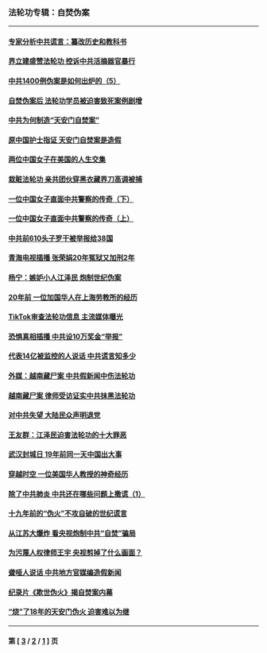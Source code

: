 ### 法轮功专辑：自焚伪案
---
#### [专家分析中共谎言：纂改历史和教科书](../../pages/nf5562/n13781542.md?07300430) 
#### [界立建盛赞法轮功 控诉中共活摘器官暴行](../../pages/nf5562/n13781971.md?07300430) 
#### [中共1400例伪案是如何出炉的（5）](../../pages/nf5562/n13226831.md?07300430) 
#### [自焚伪案后 法轮功学员被迫害致死案例剧增](../../pages/nf5562/n13190600.md?07300430) 
#### [中共为何制造“天安门自焚案”](../../pages/nf5562/n13183270.md?07300430) 
#### [原中国护士指证 天安门自焚案是造假](../../pages/nf5562/n13172289.md?07300430) 
#### [两位中国女子在美国的人生交集](../../pages/nf5562/n13156138.md?07300430) 
#### [栽赃法轮功 亲共团伙穿黑衣藏界刀高调被捕](../../pages/nf5562/n13073780.md?07300430) 
#### [一位中国女子直面中共警察的传奇（下）](../../pages/nf5562/n12989706.md?07300430) 
#### [一位中国女子直面中共警察的传奇（上）](../../pages/nf5562/n12985072.md?07300430) 
#### [中共前610头子罗干被举报给38国](../../pages/nf5562/n12975419.md?07300430) 
#### [青海电视插播 张荣娟20年冤狱又加刑2年](../../pages/nf5562/n12738166.md?07300430) 
#### [杨宁：嫉妒小人江泽民 炮制世纪伪案](../../pages/nf5562/n12724108.md?07300430) 
#### [20年前 一位加国华人在上海劳教所的经历](../../pages/nf5562/n12707932.md?07300430) 
#### [TikTok审查法轮功信息 主流媒体曝光](../../pages/nf5562/n12362336.md?07300430) 
#### [恐惧真相插播 中共设10万奖金“举报”](../../pages/nf5562/n12306396.md?07300430) 
#### [代表14亿被监控的人说话 中共谎言知多少](../../pages/nf5562/n12297484.md?07300430) 
#### [外媒：越南藏尸案 中共假新闻中伤法轮功](../../pages/nf5562/n12264411.md?07300430) 
#### [越南藏尸案 律师受访证实中共抹黑法轮功](../../pages/nf5562/n12261878.md?07300430) 
#### [对中共失望 大陆民众声明退党](../../pages/nf5562/n12187315.md?07300430) 
#### [王友群：江泽民迫害法轮功的十大罪恶](../../pages/nf5562/n12169074.md?07300430) 
#### [武汉封城日 19年前同一天中国出大事](../../pages/nf5562/n12150901.md?07300430) 
#### [穿越时空  一位美国华人教授的神奇经历](../../pages/nf5562/n12097460.md?07300430) 
#### [除了中共肺炎 中共还在哪些问题上撒谎（1）](../../pages/nf5562/n11955770.md?07300430) 
#### [十九年前的“伪火”不攻自破的世纪谎言](../../pages/nf5562/n11813238.md?07300430) 
#### [从江苏大爆炸 看央视炮制中共“自焚”骗局](../../pages/nf5562/n11140275.md?07300430) 
#### [为污蔑人权律师王宇 央视剪掉了什么画面？](../../pages/nf5562/n11130142.md?07300430) 
#### [聋哑人说话 中共地方官媒编造假新闻](../../pages/nf5562/n11006067.md?07300430) 
#### [纪录片《欺世伪火》揭自焚案内幕](../../pages/nf5562/n11002664.md?07300430) 
#### [“烧”了18年的天安门伪火 迫害难以为继](../../pages/nf5562/n10996660.md?07300430) 

---
#### 第 [ [3](./3.md?07300430) / [2](./2.md?07300430) / [1](./1.md?07300430) ] 页
